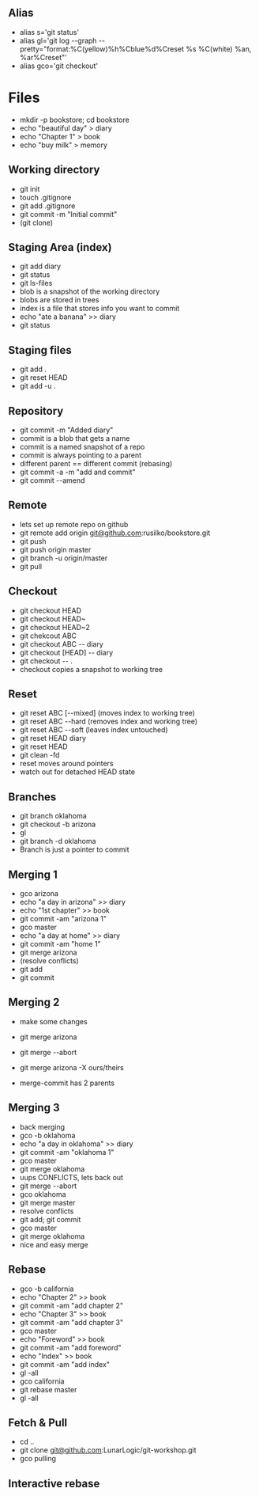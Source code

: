 ## Alias
* alias s='git status'
* alias gl='git log --graph --pretty="format:%C(yellow)%h%Cblue%d%Creset %s %C(white) %an, %ar%Creset"'
* alias gco='git checkout'


# Files
* mkdir -p bookstore; cd bookstore
* echo "beautiful day" > diary
* echo "Chapter 1" > book
* echo "buy milk" > memory


## Working directory
* git init
* touch .gitignore
* git add .gitignore
* git commit -m "Initial commit"
* (git clone)


## Staging Area (index)
* git add diary
* git status
* git ls-files
* blob is a snapshot of the working directory
* blobs are stored in trees
* index is a file that stores info you want to commit
* echo "ate a banana" >> diary
* git status


## Staging files
* git add .
* git reset HEAD
* git add -u .


## Repository
* git commit -m "Added diary"
* commit is a blob that gets a name
* commit is a named snapshot of a repo
* commit is always pointing to a parent
* different parent == different commit (rebasing)
* git commit -a -m "add and commit"
* git commit --amend


## Remote
* lets set up remote repo on github
* git remote add origin git@github.com:rusilko/bookstore.git
* git push
* git push origin master
* git branch -u origin/master
* git pull


## Checkout
* git checkout HEAD
* git checkout HEAD~
* git checkout HEAD~2
* git chekcout ABC
* git checkout ABC -- diary
* git checkout [HEAD] -- diary
* git checkout -- .
* checkout copies a snapshot to working tree


## Reset
* git reset ABC [--mixed] (moves index to working tree)
* git reset ABC --hard (removes index and working tree)
* git reset ABC --soft (leaves index untouched)
* git reset HEAD diary
* git reset HEAD
* git clean -fd
* reset moves around pointers
* watch out for detached HEAD state


## Branches
* git branch oklahoma
* git checkout -b arizona
* gl
* git branch -d oklahoma
* Branch is just a pointer to commit


## Merging 1
* gco arizona
* echo "a day in arizona" >> diary
* echo "1st chapter" >> book
* git commit -am "arizona 1"
* gco master
* echo "a day at home" >> diary
* git commit -am "home 1"
* git merge arizona
* (resolve conflicts)
* git add
* git commit


## Merging 2
* make some changes
* git merge arizona
* git merge --abort
* git merge arizona -X ours/theirs

* merge-commit has 2 parents


## Merging 3
* back merging
* gco -b oklahoma
* echo "a day in oklahoma" >> diary
* git commit -am "oklahoma 1"
* gco master
* git merge oklahoma
* uups CONFLICTS, lets back out
* git merge --abort
* gco oklahoma
* git merge master
* resolve conflicts
* git add; git commit
* gco master
* git merge oklahoma
* nice and easy merge


## Rebase
* gco -b california
* echo "Chapter 2" >> book
* git commit -am "add chapter 2"
* echo "Chapter 3"  >> book
* git commit -am "add chapter 3"
* gco master
* echo "Foreword" >> book
* git commit -am "add foreword"
* echo "Index" >> book
* git commit -am "add index"
* gl -all
* gco california
* git rebase master
* gl -all


## Fetch & Pull
* cd ..
* git clone git@github.com:LunarLogic/git-workshop.git
* gco pulling


## Interactive rebase



